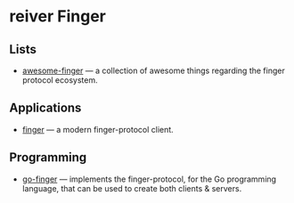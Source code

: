 # reiver Finger

## Lists

* [awesome-finger](https://github.com/reiver/awesome-finger) — a collection of awesome things regarding the finger protocol ecosystem.

## Applications

* [finger](https://github.com/reiver/finger) — a modern finger-protocol client.

## Programming

* [go-finger](https://github.com/reiver/go-finger) — implements the finger-protocol, for the Go programming language, that can be used to create both clients & servers.
